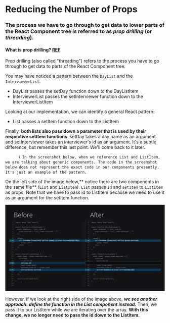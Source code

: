 # Reducing the Number of Props

### The process we have to go through **to get data to lower parts of the React Component tree** is referred to as ***prop drilling*** (or ***threading***).
#### What is prop drilling? [REF](https://kentcdodds.com/blog/prop-drilling)
Prop drilling (also called "threading") refers to the process you have to go through to get data to parts of the React Component tree.

You may have noticed a pattern between the ```DayList``` and the ```InterviewerList```:
  * DayList passes the setDay function down to the DayListItem
  * InterviewerList passes the setInterviewer function down to the InterviewerListItem

Looking at our implementation, we can identify a general React pattern:
  * List passes a setItem function down to the ListItem

Finally, **both lists also pass down a parameter that is used by their respective setItem functions**. setDay takes a day name as an argument and setInterviewer takes an interviewer's id as an argument. It's a subtle difference, but remember this last point. We'll come back to it later.

          ℹ️ In the screenshot below, when we reference List and ListItem, we are talking about generic components. The code in the screenshot below does not represent the exact code in our components presently. It's just an example of the pattern.

On the left side of the image below,** notice there are two components in the same file** (```List``` and ```ListItem```). ```List``` passes ```id``` and ```setItem``` to ```ListItem``` as props. Note that we have to pass id to ListItem because we need to use it as an argument for the setItem function.

![](2021-12-08-14-10-58.png)

However, if we look at the right side of the image above, ***we see another approach: define the function in the List component instead.*** Then, we pass it to our ListItem while we are iterating over the array. **With this change, we no longer need to pass the id down to the ListItem.**